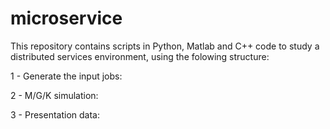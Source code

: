 # microservice
This repository contains scripts in Python, Matlab and C++ code to study a distributed services environment, using the folowing structure: 

1 - Generate the input jobs:

2 - M/G/K simulation:

3 - Presentation data:
